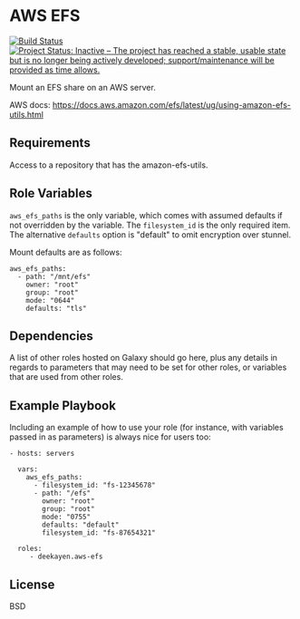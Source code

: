 AWS EFS
=======

[![Build Status](https://travis-ci.org/deekayen/ansible-role-aws-efs.svg?branch=master)](https://travis-ci.org/deekayen/ansible-role-aws-efs) [![Project Status: Inactive – The project has reached a stable, usable state but is no longer being actively developed; support/maintenance will be provided as time allows.](https://www.repostatus.org/badges/latest/inactive.svg)](https://www.repostatus.org/#inactive)

Mount an EFS share on an AWS server.

AWS docs: https://docs.aws.amazon.com/efs/latest/ug/using-amazon-efs-utils.html

Requirements
------------

Access to a repository that has the amazon-efs-utils.

Role Variables
--------------

`aws_efs_paths` is the only variable, which comes with assumed defaults if
not overridden by the variable. The `filesystem_id` is the only required item.
The alternative `defaults` option is "default" to omit encryption over stunnel.

Mount defaults are as follows:

    aws_efs_paths:
      - path: "/mnt/efs"
        owner: "root"
        group: "root"
        mode: "0644"
        defaults: "tls"

Dependencies
------------

A list of other roles hosted on Galaxy should go here, plus any details in regards to parameters that may need to be set for other roles, or variables that are used from other roles.

Example Playbook
----------------

Including an example of how to use your role (for instance, with variables passed in as parameters) is always nice for users too:

    - hosts: servers

      vars:
        aws_efs_paths:
          - filesystem_id: "fs-12345678"
          - path: "/efs"
            owner: "root"
            group: "root"
            mode: "0755"
            defaults: "default"
            filesystem_id: "fs-87654321"

      roles:
         - deekayen.aws-efs

License
-------

BSD
